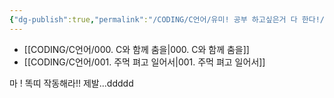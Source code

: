 ```yaml
---
{"dg-publish":true,"permalink":"/CODING/C언어/유미! 공부 하고싶은거 다 한다!/","tags":["gardenEntry"]}
---
```



- [[CODING/C언어/000. C와 함께 춤을\|000. C와 함께 춤을]]
- [[CODING/C언어/001. 주먹 펴고 일어서\|001. 주먹 펴고 일어서]]

마 ! 똑띠 작동해라!! 제발...ddddd
